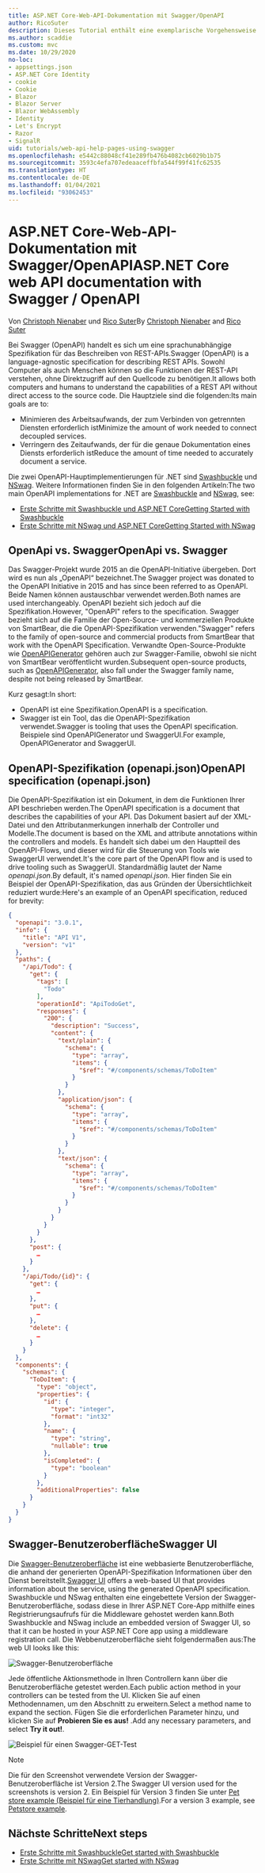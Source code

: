 ```yaml
---
title: ASP.NET Core-Web-API-Dokumentation mit Swagger/OpenAPI
author: RicoSuter
description: Dieses Tutorial enthält eine exemplarische Vorgehensweise für das Hinzufügen von Swagger, um Dokumentationen und Hilfeseiten für eine Web-API-App zu generieren.
ms.author: scaddie
ms.custom: mvc
ms.date: 10/29/2020
no-loc:
- appsettings.json
- ASP.NET Core Identity
- cookie
- Cookie
- Blazor
- Blazor Server
- Blazor WebAssembly
- Identity
- Let's Encrypt
- Razor
- SignalR
uid: tutorials/web-api-help-pages-using-swagger
ms.openlocfilehash: e5442c88048cf41e289fb476b4082cb6029b1b75
ms.sourcegitcommit: 3593c4efa707edeaaceffbfa544f99f41fc62535
ms.translationtype: HT
ms.contentlocale: de-DE
ms.lasthandoff: 01/04/2021
ms.locfileid: "93062453"
---
```

# <a name="aspnet-core-web-api-documentation-with-swagger--openapi"></a><span data-ttu-id="e67c2-103">ASP.NET Core-Web-API-Dokumentation mit Swagger/OpenAPI</span><span class="sxs-lookup"><span data-stu-id="e67c2-103">ASP.NET Core web API documentation with Swagger / OpenAPI</span></span>

<span data-ttu-id="e67c2-104">Von [Christoph Nienaber](https://twitter.com/zuckerthoben) und [Rico Suter](https://blog.rsuter.com/)</span><span class="sxs-lookup"><span data-stu-id="e67c2-104">By [Christoph Nienaber](https://twitter.com/zuckerthoben) and [Rico Suter](https://blog.rsuter.com/)</span></span>

<span data-ttu-id="e67c2-105">Bei Swagger (OpenAPI) handelt es sich um eine sprachunabhängige Spezifikation für das Beschreiben von REST-APIs.</span><span class="sxs-lookup"><span data-stu-id="e67c2-105">Swagger (OpenAPI) is a language-agnostic specification for describing REST APIs.</span></span> <span data-ttu-id="e67c2-106">Sowohl Computer als auch Menschen können so die Funktionen der REST-API verstehen, ohne Direktzugriff auf den Quellcode zu benötigen.</span><span class="sxs-lookup"><span data-stu-id="e67c2-106">It allows both computers and humans to understand the capabilities of a REST API without direct access to the source code.</span></span> <span data-ttu-id="e67c2-107">Die Hauptziele sind die folgenden:</span><span class="sxs-lookup"><span data-stu-id="e67c2-107">Its main goals are to:</span></span>

* <span data-ttu-id="e67c2-108">Minimieren des Arbeitsaufwands, der zum Verbinden von getrennten Diensten erforderlich ist</span><span class="sxs-lookup"><span data-stu-id="e67c2-108">Minimize the amount of work needed to connect decoupled services.</span></span>
* <span data-ttu-id="e67c2-109">Verringern des Zeitaufwands, der für die genaue Dokumentation eines Diensts erforderlich ist</span><span class="sxs-lookup"><span data-stu-id="e67c2-109">Reduce the amount of time needed to accurately document a service.</span></span>

<span data-ttu-id="e67c2-110">Die zwei OpenAPI-Hauptimplementierungen für .NET sind [Swashbuckle](https://github.com/domaindrivendev/Swashbuckle.AspNetCore) und [NSwag](https://github.com/RicoSuter/NSwag). Weitere Informationen finden Sie in den folgenden Artikeln:</span><span class="sxs-lookup"><span data-stu-id="e67c2-110">The two main OpenAPI implementations for .NET are [Swashbuckle](https://github.com/domaindrivendev/Swashbuckle.AspNetCore) and [NSwag](https://github.com/RicoSuter/NSwag), see:</span></span>

* [<span data-ttu-id="e67c2-111">Erste Schritte mit Swashbuckle und ASP.NET Core</span><span class="sxs-lookup"><span data-stu-id="e67c2-111">Getting Started with Swashbuckle</span></span>](xref:tutorials/get-started-with-swashbuckle)
* [<span data-ttu-id="e67c2-112">Erste Schritte mit NSwag und ASP.NET Core</span><span class="sxs-lookup"><span data-stu-id="e67c2-112">Getting Started with NSwag</span></span>](xref:tutorials/get-started-with-nswag)

## <a name="openapi-vs-swagger"></a><span data-ttu-id="e67c2-113">OpenApi vs. Swagger</span><span class="sxs-lookup"><span data-stu-id="e67c2-113">OpenApi vs. Swagger</span></span>

<span data-ttu-id="e67c2-114">Das Swagger-Projekt wurde 2015 an die OpenAPI-Initiative übergeben. Dort wird es nun als „OpenAPI“ bezeichnet.</span><span class="sxs-lookup"><span data-stu-id="e67c2-114">The Swagger project was donated to the OpenAPI Initiative in 2015 and has since been referred to as OpenAPI.</span></span> <span data-ttu-id="e67c2-115">Beide Namen können austauschbar verwendet werden.</span><span class="sxs-lookup"><span data-stu-id="e67c2-115">Both names are used interchangeably.</span></span> <span data-ttu-id="e67c2-116">OpenAPI bezieht sich jedoch auf die Spezifikation.</span><span class="sxs-lookup"><span data-stu-id="e67c2-116">However, "OpenAPI" refers to the specification.</span></span> <span data-ttu-id="e67c2-117">Swagger bezieht sich auf die Familie der Open-Source- und kommerziellen Produkte von SmartBear, die die OpenAPI-Spezifikation verwenden.</span><span class="sxs-lookup"><span data-stu-id="e67c2-117">"Swagger" refers to the family of open-source and commercial products from SmartBear that work with the OpenAPI Specification.</span></span> <span data-ttu-id="e67c2-118">Verwandte Open-Source-Produkte wie [OpenAPIGenerator](https://github.com/OpenAPITools/openapi-generator) gehören auch zur Swagger-Familie, obwohl sie nicht von SmartBear veröffentlicht wurden.</span><span class="sxs-lookup"><span data-stu-id="e67c2-118">Subsequent open-source products, such as [OpenAPIGenerator](https://github.com/OpenAPITools/openapi-generator), also fall under the Swagger family name, despite not being released by SmartBear.</span></span>

<span data-ttu-id="e67c2-119">Kurz gesagt:</span><span class="sxs-lookup"><span data-stu-id="e67c2-119">In short:</span></span>

* <span data-ttu-id="e67c2-120">OpenAPI ist eine Spezifikation.</span><span class="sxs-lookup"><span data-stu-id="e67c2-120">OpenAPI is a specification.</span></span>
* <span data-ttu-id="e67c2-121">Swagger ist ein Tool, das die OpenAPI-Spezifikation verwendet.</span><span class="sxs-lookup"><span data-stu-id="e67c2-121">Swagger is tooling that uses the OpenAPI specification.</span></span> <span data-ttu-id="e67c2-122">Beispiele sind OpenAPIGenerator und SwaggerUI.</span><span class="sxs-lookup"><span data-stu-id="e67c2-122">For example, OpenAPIGenerator and SwaggerUI.</span></span>

## <a name="openapi-specification-openapijson"></a><span data-ttu-id="e67c2-123">OpenAPI-Spezifikation (openapi.json)</span><span class="sxs-lookup"><span data-stu-id="e67c2-123">OpenAPI specification (openapi.json)</span></span>

<span data-ttu-id="e67c2-124">Die OpenAPI-Spezifikation ist ein Dokument, in dem die Funktionen Ihrer API beschrieben werden.</span><span class="sxs-lookup"><span data-stu-id="e67c2-124">The OpenAPI specification is a document that describes the capabilities of your API.</span></span> <span data-ttu-id="e67c2-125">Das Dokument basiert auf der XML-Datei und den Attributanmerkungen innerhalb der Controller und Modelle.</span><span class="sxs-lookup"><span data-stu-id="e67c2-125">The document is based on the XML and attribute annotations within the controllers and models.</span></span> <span data-ttu-id="e67c2-126">Es handelt sich dabei um den Hauptteil des OpenAPI-Flows, und dieser wird für die Steuerung von Tools wie SwaggerUI verwendet.</span><span class="sxs-lookup"><span data-stu-id="e67c2-126">It's the core part of the OpenAPI flow and is used to drive tooling such as SwaggerUI.</span></span> <span data-ttu-id="e67c2-127">Standardmäßig lautet der Name *openapi.json*.</span><span class="sxs-lookup"><span data-stu-id="e67c2-127">By default, it's named *openapi.json*.</span></span> <span data-ttu-id="e67c2-128">Hier finden Sie ein Beispiel der OpenAPI-Spezifikation, das aus Gründen der Übersichtlichkeit reduziert wurde:</span><span class="sxs-lookup"><span data-stu-id="e67c2-128">Here's an example of an OpenAPI specification, reduced for brevity:</span></span>

```json
{
  "openapi": "3.0.1",
  "info": {
    "title": "API V1",
    "version": "v1"
  },
  "paths": {
    "/api/Todo": {
      "get": {
        "tags": [
          "Todo"
        ],
        "operationId": "ApiTodoGet",
        "responses": {
          "200": {
            "description": "Success",
            "content": {
              "text/plain": {
                "schema": {
                  "type": "array",
                  "items": {
                    "$ref": "#/components/schemas/ToDoItem"
                  }
                }
              },
              "application/json": {
                "schema": {
                  "type": "array",
                  "items": {
                    "$ref": "#/components/schemas/ToDoItem"
                  }
                }
              },
              "text/json": {
                "schema": {
                  "type": "array",
                  "items": {
                    "$ref": "#/components/schemas/ToDoItem"
                  }
                }
              }
            }
          }
        }
      },
      "post": {
        …
      }
    },
    "/api/Todo/{id}": {
      "get": {
        …
      },
      "put": {
        …
      },
      "delete": {
        …
      }
    }
  },
  "components": {
    "schemas": {
      "ToDoItem": {
        "type": "object",
        "properties": {
          "id": {
            "type": "integer",
            "format": "int32"
          },
          "name": {
            "type": "string",
            "nullable": true
          },
          "isCompleted": {
            "type": "boolean"
          }
        },
        "additionalProperties": false
      }
    }
  }
}
```

## <a name="swagger-ui"></a><span data-ttu-id="e67c2-129">Swagger-Benutzeroberfläche</span><span class="sxs-lookup"><span data-stu-id="e67c2-129">Swagger UI</span></span>

<span data-ttu-id="e67c2-130">Die [Swagger-Benutzeroberfläche](https://swagger.io/swagger-ui/) ist eine webbasierte Benutzeroberfläche, die anhand der generierten OpenAPI-Spezifikation Informationen über den Dienst bereitstellt.</span><span class="sxs-lookup"><span data-stu-id="e67c2-130">[Swagger UI](https://swagger.io/swagger-ui/) offers a web-based UI that provides information about the service, using the generated OpenAPI specification.</span></span> <span data-ttu-id="e67c2-131">Swashbuckle und NSwag enthalten eine eingebettete Version der Swagger-Benutzeroberfläche, sodass diese in Ihrer ASP.NET Core-App mithilfe eines Registrierungsaufrufs für die Middleware gehostet werden kann.</span><span class="sxs-lookup"><span data-stu-id="e67c2-131">Both Swashbuckle and NSwag include an embedded version of Swagger UI, so that it can be hosted in your ASP.NET Core app using a middleware registration call.</span></span> <span data-ttu-id="e67c2-132">Die Webbenutzeroberfläche sieht folgendermaßen aus:</span><span class="sxs-lookup"><span data-stu-id="e67c2-132">The web UI looks like this:</span></span>

![Swagger-Benutzeroberfläche](web-api-help-pages-using-swagger/_static/swagger-ui.png)

<span data-ttu-id="e67c2-134">Jede öffentliche Aktionsmethode in Ihren Controllern kann über die Benutzeroberfläche getestet werden.</span><span class="sxs-lookup"><span data-stu-id="e67c2-134">Each public action method in your controllers can be tested from the UI.</span></span> <span data-ttu-id="e67c2-135">Klicken Sie auf einen Methodennamen, um den Abschnitt zu erweitern.</span><span class="sxs-lookup"><span data-stu-id="e67c2-135">Select a method name to expand the section.</span></span> <span data-ttu-id="e67c2-136">Fügen Sie die erforderlichen Parameter hinzu, und klicken Sie auf **Probieren Sie es aus!** .</span><span class="sxs-lookup"><span data-stu-id="e67c2-136">Add any necessary parameters, and select **Try it out!**.</span></span>

![Beispiel für einen Swagger-GET-Test](web-api-help-pages-using-swagger/_static/get-try-it-out.png)

> [!NOTE]
> <span data-ttu-id="e67c2-138">Die für den Screenshot verwendete Version der Swagger-Benutzeroberfläche ist Version 2.</span><span class="sxs-lookup"><span data-stu-id="e67c2-138">The Swagger UI version used for the screenshots is version 2.</span></span> <span data-ttu-id="e67c2-139">Ein Beispiel für Version 3 finden Sie unter [Pet store example (Beispiel für eine Tierhandlung)](https://petstore.swagger.io/).</span><span class="sxs-lookup"><span data-stu-id="e67c2-139">For a version 3 example, see [Petstore example](https://petstore.swagger.io/).</span></span>

## <a name="next-steps"></a><span data-ttu-id="e67c2-140">Nächste Schritte</span><span class="sxs-lookup"><span data-stu-id="e67c2-140">Next steps</span></span>

* [<span data-ttu-id="e67c2-141">Erste Schritte mit Swashbuckle</span><span class="sxs-lookup"><span data-stu-id="e67c2-141">Get started with Swashbuckle</span></span>](xref:tutorials/get-started-with-swashbuckle)
* [<span data-ttu-id="e67c2-142">Erste Schritte mit NSwag</span><span class="sxs-lookup"><span data-stu-id="e67c2-142">Get started with NSwag</span></span>](xref:tutorials/get-started-with-nswag)
